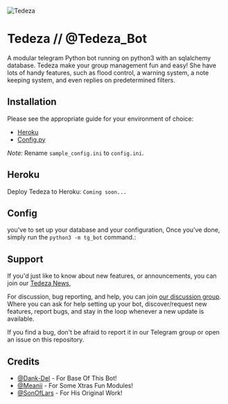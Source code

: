 ![Tedeza](https://telegra.ph/file/fdcf54623b142ac333217.jpg)

# Tedeza // @Tedeza_Bot

A modular telegram Python bot running on python3 with an sqlalchemy database.
Tedeza make your group management fun and easy!
She have lots of handy features, such as flood control, a warning system, a note keeping system, and even replies on predetermined filters.

## Installation
Please see the appropriate guide for your environment of choice:
- [Heroku](#heroku)
- [Config.py](#config)

*Note:* Rename `sample_config.ini` to `config.ini`.

## Heroku
Deploy Tedeza to Heroku:
`Coming soon...`

## Config
you've to set up your database and your configuration, Once you've done, simply run the `python3 -m tg_bot` command.:

## Support 
If you'd just like to know about new features, or announcements, you can join our [Tedeza News](https://t.me/Tedeza_News), 

For discussion, bug reporting, and help, you can join [our discussion group](https://t.me/TedezaSupportChat). Where you can ask for help setting up your bot, discover/request new features, report bugs, and stay in the loop whenever a new update is available.

If you find a bug, don't be afraid to report it in our Telegram group or open an issue on this repository.

## Credits

- [@Dank-Del](https://github.com/Dank-Del) - For Base Of This Bot!
- [@Meanii](https://github.com/meanii) - For Some Xtras Fun Modules! 
- [@SonOfLars](https://github.com/SonOfLars) - For His Original Work!
